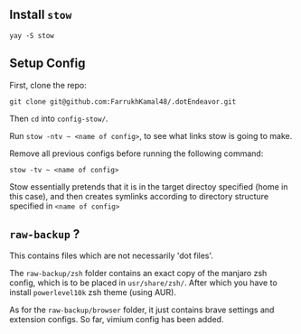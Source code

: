 ## Install `stow`

```
yay -S stow
```

## Setup Config

First, clone the repo:
```
git clone git@github.com:FarrukhKamal48/.dotEndeavor.git
```

Then `cd` into `config-stow/`.

Run `stow -ntv ~ <name of config>`, to see what links stow is going to make.

Remove all previous configs before running the following command:
```
stow -tv ~ <name of config>
```
Stow essentially pretends that it is in the target directoy specified (home in this case), and then creates symlinks according to directory structure specified in `<name of config>`

## `raw-backup` ?
This contains files which are not necessarily 'dot files'. 

The `raw-backup/zsh` folder contains an exact copy of the manjaro zsh config, which is to be placed in `usr/share/zsh/`. After which you have to install `powerlevel10k` zsh theme (using AUR).

As for the `raw-backup/browser` folder, it just contains brave settings and extension configs. So far, vimium config has been added.



